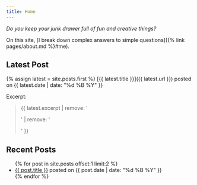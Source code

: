 ```yaml
---
title: Home
---
```


_Do you keep your junk drawer full of fun and creative things?_

On this site, [I break down complex answers to simple questions]({% link
pages/about.md %}#me).

## Latest Post
{% assign latest = site.posts.first %}
[{{ latest.title }}]({{ latest.url }}) posted on {{ latest.date | date: "%d %B %Y" }}

Excerpt:

> {{ latest.excerpt | remove: '<p>' | remove: '</p>' }}

## Recent Posts
<ul>
{% for post in site.posts offset:1 limit:2 %}
  <li>
  <a href="{{ post.url }}">{{ post.title }}</a> posted on {{ post.date | date: "%d %B %Y" }}
  </li>
{% endfor %}
</ul>
